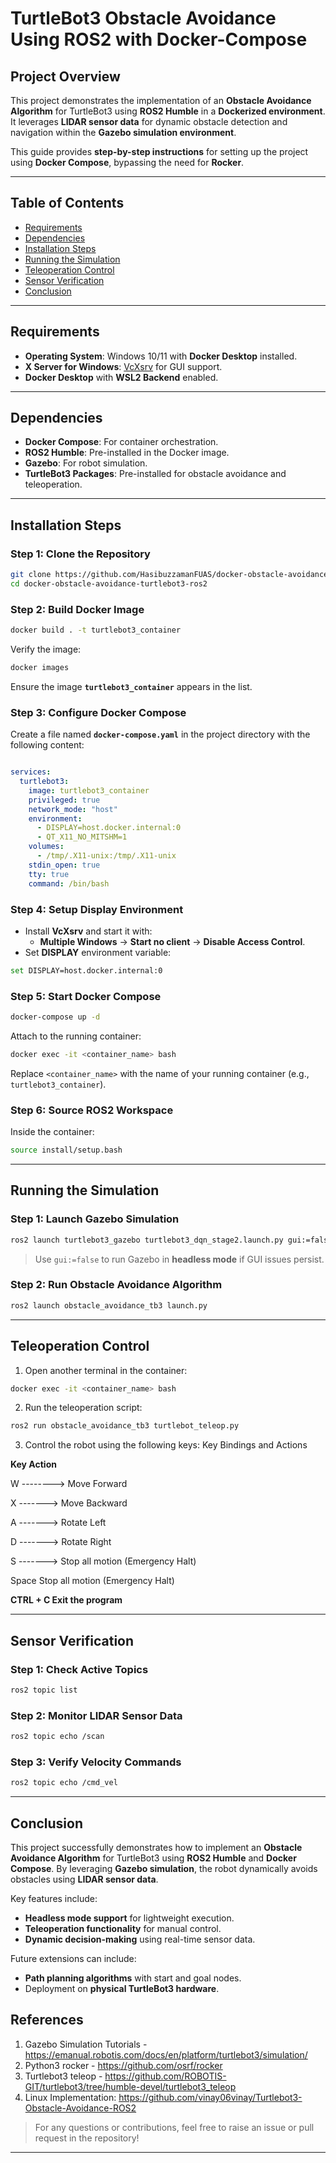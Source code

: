 # TurtleBot3 Obstacle Avoidance Using ROS2 with Docker-Compose

## **Project Overview**
This project demonstrates the implementation of an **Obstacle Avoidance Algorithm** for TurtleBot3 using **ROS2 Humble** in a **Dockerized environment**. It leverages **LIDAR sensor data** for dynamic obstacle detection and navigation within the **Gazebo simulation environment**.

This guide provides **step-by-step instructions** for setting up the project using **Docker Compose**, bypassing the need for **Rocker**.

---

## **Table of Contents**
- [Requirements](#)
- [Dependencies](#url)
- [Installation Steps](#url)
- [Running the Simulation](#url)
- [Teleoperation Control](#url)
- [Sensor Verification](#ur)
- [Conclusion](#url)

---

## **Requirements**
- **Operating System**: Windows 10/11 with **Docker Desktop** installed.
- **X Server for Windows**: [VcXsrv](https://sourceforge.net/projects/vcxsrv/) for GUI support.
- **Docker Desktop** with **WSL2 Backend** enabled.

---

## **Dependencies**
- **Docker Compose**: For container orchestration.
- **ROS2 Humble**: Pre-installed in the Docker image.
- **Gazebo**: For robot simulation.
- **TurtleBot3 Packages**: Pre-installed for obstacle avoidance and teleoperation.

---

## **Installation Steps**

### **Step 1: Clone the Repository**
```bash
git clone https://github.com/HasibuzzamanFUAS/docker-obstacle-avoidance-turtlebot3-ros2.git
cd docker-obstacle-avoidance-turtlebot3-ros2
```

### **Step 2: Build Docker Image**
```bash
docker build . -t turtlebot3_container
```
Verify the image:
```bash
docker images
```
Ensure the image **`turtlebot3_container`** appears in the list.

### **Step 3: Configure Docker Compose**
Create a file named **`docker-compose.yaml`** in the project directory with the following content:
```yaml

services:
  turtlebot3:
    image: turtlebot3_container
    privileged: true
    network_mode: "host"
    environment:
      - DISPLAY=host.docker.internal:0
      - QT_X11_NO_MITSHM=1
    volumes:
      - /tmp/.X11-unix:/tmp/.X11-unix
    stdin_open: true
    tty: true
    command: /bin/bash
```

### **Step 4: Setup Display Environment**
- Install **VcXsrv** and start it with:
  - **Multiple Windows** → **Start no client** → **Disable Access Control**.
- Set **DISPLAY** environment variable:
```bash
set DISPLAY=host.docker.internal:0
```

### **Step 5: Start Docker Compose**
```bash
docker-compose up -d
```
Attach to the running container:
```bash
docker exec -it <container_name> bash
```
Replace `<container_name>` with the name of your running container (e.g., `turtlebot3_container`).

### **Step 6: Source ROS2 Workspace**
Inside the container:
```bash
source install/setup.bash
```

---

## **Running the Simulation**

### **Step 1: Launch Gazebo Simulation**
```bash
ros2 launch turtlebot3_gazebo turtlebot3_dqn_stage2.launch.py gui:=false
```
> Use `gui:=false` to run Gazebo in **headless mode** if GUI issues persist.

### **Step 2: Run Obstacle Avoidance Algorithm**
```bash
ros2 launch obstacle_avoidance_tb3 launch.py
```

---

## **Teleoperation Control**
1. Open another terminal in the container:
```bash
docker exec -it <container_name> bash
```
2. Run the teleoperation script:
```bash
ros2 run obstacle_avoidance_tb3 turtlebot_teleop.py
```
3. Control the robot using the following keys:
Key Bindings and Actions

**Key	Action**

W	--------> Move Forward

X	-------> Move Backward

A	-------> Rotate Left

D	-------> Rotate Right

S	-------> Stop all motion (Emergency Halt)

Space	Stop all motion (Emergency Halt)

**CTRL + C	Exit the program**

---

## **Sensor Verification**
### **Step 1: Check Active Topics**
```bash
ros2 topic list
```

### **Step 2: Monitor LIDAR Sensor Data**
```bash
ros2 topic echo /scan
```

### **Step 3: Verify Velocity Commands**
```bash
ros2 topic echo /cmd_vel
```

---

## **Conclusion**
This project successfully demonstrates how to implement an **Obstacle Avoidance Algorithm** for TurtleBot3 using **ROS2 Humble** and **Docker Compose**. By leveraging **Gazebo simulation**, the robot dynamically avoids obstacles using **LIDAR sensor data**.

Key features include:
- **Headless mode support** for lightweight execution.
- **Teleoperation functionality** for manual control.
- **Dynamic decision-making** using real-time sensor data.

Future extensions can include:
- **Path planning algorithms** with start and goal nodes.
- Deployment on **physical TurtleBot3 hardware**.
  
## References
1. Gazebo Simulation Tutorials - https://emanual.robotis.com/docs/en/platform/turtlebot3/simulation/
2. Python3 rocker - https://github.com/osrf/rocker
3. Turtlebot3 teleop - https://github.com/ROBOTIS-GIT/turtlebot3/tree/humble-devel/turtlebot3_teleop
4. Linux Implementation: https://github.com/vinay06vinay/Turtlebot3-Obstacle-Avoidance-ROS2

> For any questions or contributions, feel free to raise an issue or pull request in the repository!

---

